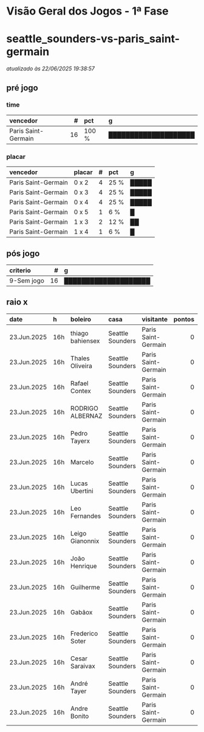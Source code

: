 # Visão Geral dos Jogos - 1ª Fase

# seattle_sounders-vs-paris_saint-germain

_atualizado às 22/06/2025 19:38:57_

## pré jogo

### time

| vencedor            |   # | pct   | g                    |
|:--------------------|----:|:------|:---------------------|
| Paris Saint-Germain |  16 | 100 % | ████████████████████ |

### placar

| vencedor            | placar   |   # | pct   | g     |
|:--------------------|:---------|----:|:------|:------|
| Paris Saint-Germain | 0 x 2    |   4 | 25 %  | █████ |
| Paris Saint-Germain | 0 x 3    |   4 | 25 %  | █████ |
| Paris Saint-Germain | 0 x 4    |   4 | 25 %  | █████ |
| Paris Saint-Germain | 0 x 5    |   1 | 6 %   | █     |
| Paris Saint-Germain | 1 x 3    |   2 | 12 %  | ██    |
| Paris Saint-Germain | 1 x 4    |   1 | 6 %   | █     |

## pós jogo

| criterio   |   # | g                    |
|:-----------|----:|:---------------------|
| 9-Sem jogo |  16 | ████████████████████ |

## raio x

| date        | h   | boleiro          | casa             | visitante           |   pontos | criteiro   | bol_placar   | bol_time            | real_placar   | real_time   |
|:------------|:----|:-----------------|:-----------------|:--------------------|---------:|:-----------|:-------------|:--------------------|:--------------|:------------|
| 23.Jun.2025 | 16h | thiago bahiensex | Seattle Sounders | Paris Saint-Germain |        0 | 9-Sem jogo | 0 x 2        | Paris Saint-Germain | <NA> x <NA>   | empate      |
| 23.Jun.2025 | 16h | Thales Oliveira  | Seattle Sounders | Paris Saint-Germain |        0 | 9-Sem jogo | 0 x 4        | Paris Saint-Germain | <NA> x <NA>   | empate      |
| 23.Jun.2025 | 16h | Rafael Contex    | Seattle Sounders | Paris Saint-Germain |        0 | 9-Sem jogo | 0 x 5        | Paris Saint-Germain | <NA> x <NA>   | empate      |
| 23.Jun.2025 | 16h | RODRIGO ALBERNAZ | Seattle Sounders | Paris Saint-Germain |        0 | 9-Sem jogo | 0 x 2        | Paris Saint-Germain | <NA> x <NA>   | empate      |
| 23.Jun.2025 | 16h | Pedro Tayerx     | Seattle Sounders | Paris Saint-Germain |        0 | 9-Sem jogo | 0 x 3        | Paris Saint-Germain | <NA> x <NA>   | empate      |
| 23.Jun.2025 | 16h | Marcelo          | Seattle Sounders | Paris Saint-Germain |        0 | 9-Sem jogo | 0 x 4        | Paris Saint-Germain | <NA> x <NA>   | empate      |
| 23.Jun.2025 | 16h | Lucas Ubertini   | Seattle Sounders | Paris Saint-Germain |        0 | 9-Sem jogo | 1 x 3        | Paris Saint-Germain | <NA> x <NA>   | empate      |
| 23.Jun.2025 | 16h | Leo Fernandes    | Seattle Sounders | Paris Saint-Germain |        0 | 9-Sem jogo | 0 x 3        | Paris Saint-Germain | <NA> x <NA>   | empate      |
| 23.Jun.2025 | 16h | Leigo Gianonnix  | Seattle Sounders | Paris Saint-Germain |        0 | 9-Sem jogo | 0 x 4        | Paris Saint-Germain | <NA> x <NA>   | empate      |
| 23.Jun.2025 | 16h | João Henrique    | Seattle Sounders | Paris Saint-Germain |        0 | 9-Sem jogo | 0 x 2        | Paris Saint-Germain | <NA> x <NA>   | empate      |
| 23.Jun.2025 | 16h | Guilherme        | Seattle Sounders | Paris Saint-Germain |        0 | 9-Sem jogo | 0 x 2        | Paris Saint-Germain | <NA> x <NA>   | empate      |
| 23.Jun.2025 | 16h | Gabãox           | Seattle Sounders | Paris Saint-Germain |        0 | 9-Sem jogo | 1 x 4        | Paris Saint-Germain | <NA> x <NA>   | empate      |
| 23.Jun.2025 | 16h | Frederico Soter  | Seattle Sounders | Paris Saint-Germain |        0 | 9-Sem jogo | 1 x 3        | Paris Saint-Germain | <NA> x <NA>   | empate      |
| 23.Jun.2025 | 16h | Cesar Saraivax   | Seattle Sounders | Paris Saint-Germain |        0 | 9-Sem jogo | 0 x 3        | Paris Saint-Germain | <NA> x <NA>   | empate      |
| 23.Jun.2025 | 16h | André Tayer      | Seattle Sounders | Paris Saint-Germain |        0 | 9-Sem jogo | 0 x 3        | Paris Saint-Germain | <NA> x <NA>   | empate      |
| 23.Jun.2025 | 16h | Andre Bonito     | Seattle Sounders | Paris Saint-Germain |        0 | 9-Sem jogo | 0 x 4        | Paris Saint-Germain | <NA> x <NA>   | empate      |